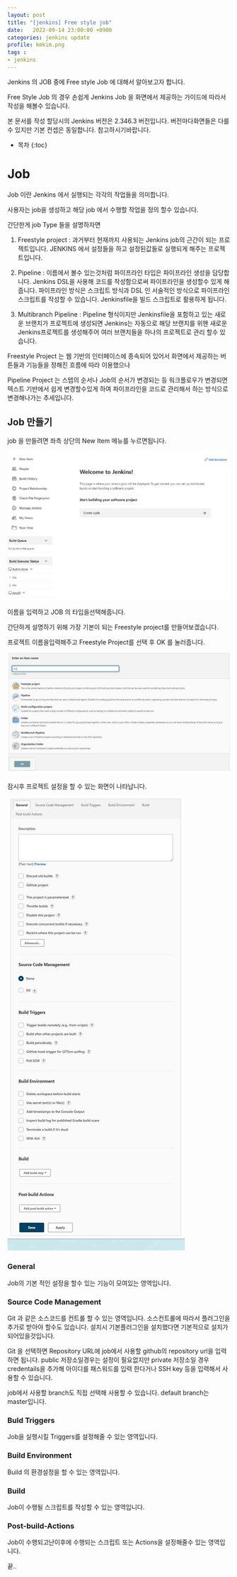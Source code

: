 ```yaml
---
layout: post
title: "[jenkins] Free style job"
date:   2022-09-14 23:00:00 +0900
categories: jenkins update
profile: kmkim.png
tags :
- jenkins
---
```


Jenkins 의 JOB 중에 Free style Job 에 대해서 알아보고자 합니다. 

Free Style Job 의 경우 손쉽게 Jenkins Job 을 화면에서 제공하는 가이드에 따라서 작성을 해볼수 있습니다.

본 문서를 작성 할당시의 Jenkins 버전은 2.346.3 버전입니다. 버전마다화면들은 다를 수 있지만 기본 컨셉은 동일합니다. 참고하시기바랍니다.


* 목차
{:toc}

# Job 

Job 이란 Jenkins 에서 실행되는 각각의 작업들을 의미합니다.

사용자는 job을 생성하고 해당 job 에서 수행할 작업을 정의 할수 있습니다.

간단한게 job Type 들을 설명하자면

1. Freestyle project  : 과거부터 현재까지 사용되는 Jenkins job의 근간이 되는 프로젝트입니다. JENKINS 에서 설정들을 하고 설정된값들로 실행되게 해주는 프로젝트입니다. 

2. Pipeline : 이름에서 볼수 있는것처럼 파이프라인 타입은 파이프라인 생성을 담당합니다. Jenkins DSL을 사용해 코드를 작성함으로써 파이프라인을 생성할수 있게 해줍니다. 파이프라인 방식은 스크립트 방식과 DSL 인 서술적인 방식으로 파이프라인스크립트를 작성할 수 있습니다. Jenkinsfile을 빌드 스크립트로 활용하게 됩니다.

3. Multibranch Pipeline : Pipeline 형식이지만 Jenkinsfile을 포함하고 있는 새로운 브랜치가 프로젝트에 생성되면 Jenkins는 자동으로 해당 브랜치를 위핸 새로운 Jenkins프로젝트를 생성해주어 여러 브랜치들을 하나의 프로젝트로 관리 할수 있습니다.

Freestyle Project 는 웹 기반의 인터페이스에 종속되어 있어서 화면에서 제공하는 버튼들과 기능들을  정해진 흐름에 따라 이용했으나 

Pipeline Project 는 스텝의 순서나 Job의 순서가 변경되는 등 워크플로우가 변경되면 텍스트 기반에서 쉽게 변경할수있게 하여 파이프라인을 코드로 관리해서 하는 방식으로 변경해나가는 추세입니다.


## Job 만들기
job 을 만들려면 좌측 상단의 New Item 메뉴를 누르면됩니다.

![jenkins-job-00.jpg](/assets/images/2022-09-14/jenkins-job-00.jpg)

이름을 입력하고 JOB 의 타입을선택해줍니다.

간단하게 설명하기 위해 가장 기본이 되는 Freestyle project를 만들어보겠습니다.

프로젝트 이름을입력해주고 Freestyle Project를 선택 후 OK 를 눌러줍니다. 


![jenkins-job-01.jpg](/assets/images/2022-09-14/jenkins-job-01.jpg)

잠시후 프로젝트 설정을 할 수 있는 화면이 나타납니다.

![jenkins-job-02.jpg](/assets/images/2022-09-14/jenkins-job-02.jpg)

### General
Job의 기본 적인 설정을 할수 있는 기능이 모여있는 영역입니다.

### Source Code Management
Git 과 같은 소스코드를 컨트롤 할 수 있는 영역입니다. 소스컨트롤에 따라서 플러그인을 추가로 받아야 할수도 있습니다. 설치시 기본플러그인을 설치했다면 기본적으로 설치가 되어있을것입니다.

Git 을 선택하면 
Repository URL에 job에서 사용할 github의 repository url을 입력하면 됩니다. public 저장소일경우는 설정이 필요없지만 private 저장소일 경우 credentails을 추가해  아이디를 패스워드를 입력 한다거나 SSH key 등을 입력해서 사용할 수 있습니다. 

job에서 사용할 branch도 직접 선택해 사용할 수 있습니다. default branch는 master입니다.


### Buld Triggers
Job을 실행시킬 Triggers를 설정해줄 수 있는 영역입니다.


### Build Environment
Build 의 환경설정을 할 수 있는 영역입니다.


### Build
Job이 수행될 스크립트를 작성할 수 있는 영역입니다.

### Post-build-Actions
Job이 수행되고난이후에 수행되는 스크립트 또는 Actions을 설정해줄수 있는 영역입니다.






끝..
